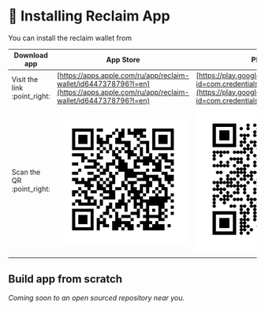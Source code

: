 # 📱 Installing Reclaim App

You can install the reclaim wallet from

| Download app                    | App Store                                                                                                                        | Play Store                                                                                                                                 |
| ------------------------------- | -------------------------------------------------------------------------------------------------------------------------------- | ------------------------------------------------------------------------------------------------------------------------------------------ |
| Visit the link  :point\_right:  | [https://apps.apple.com/ru/app/reclaim-wallet/id6447378796?l=en](https://apps.apple.com/ru/app/reclaim-wallet/id6447378796?l=en) | [https://play.google.com/store/apps/details?id=com.credentialswallet](https://play.google.com/store/apps/details?id=com.credentialswallet) |
| Scan the QR  :point\_right:     | ![](.gitbook/assets/frame.png)                                                                                                   | ![](<.gitbook/assets/frame 2.png>)                                                                                                         |
|                                 |                                                                                                                                  |                                                                                                                                            |

## Build app from scratch

_Coming soon to an open sourced repository near you._
